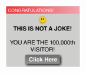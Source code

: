 <a href="https://www.thiagoresende.com.br"><img width="200" src="https://raw.githubusercontent.com/tresende/tresende/master/home.png"></a>
